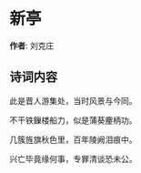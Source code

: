 # 新亭

**作者**: 刘克庄

## 诗词内容

此是晋人游集处，当时风景与今同。

不干铁鏁楼船力，似是蒲葵麈柄功。

几簇旌旗秋色里，百年陵阙泪痕中。

兴亡毕竟缘何事，专罪清谈恐未公。

